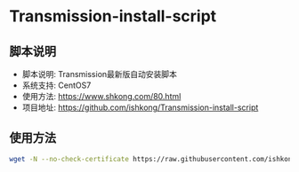 # Transmission-install-script

## 脚本说明

- 脚本说明: Transmission最新版自动安装脚本
- 系统支持: CentOS7
- 使用方法: https://www.shkong.com/80.html
- 项目地址: https://github.com/ishkong/Transmission-install-script

## 使用方法

``` bash
wget -N --no-check-certificate https://raw.githubusercontent.com/ishkong/Transmission-install-script/install.sh && chmod +x install.sh && bash install.sh
```
